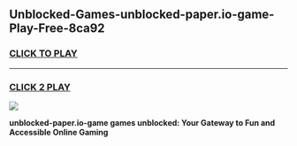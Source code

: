 
## Unblocked-Games-unblocked-paper.io-game-Play-Free-8ca92
<h3>
<a href="https://premium76.site?title=unblocked-paper.io-game&ref=18A">CLICK TO PLAY</a></h3>
<hr>

<h3>
<a href="https://premium76.site?title=unblocked-paper.io-game&ref=18A">CLICK 2 PLAY</a>
  
</h3>

<a href="https://premium76.site?title=unblocked-paper.io-game&ref=18A"><img src="https://clearcache.store/games.png"></a>


**unblocked-paper.io-game games unblocked: Your Gateway to Fun and Accessible Online Gaming**
